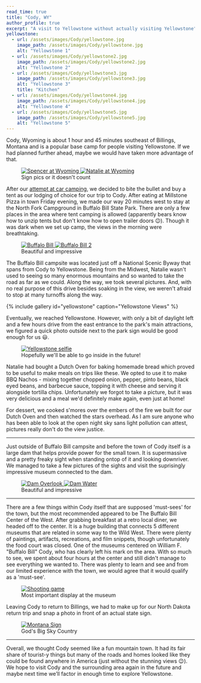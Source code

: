 ```yaml
---
read_time: true
title: "Cody, WY"
author_profile: true
excerpt: "A visit to Yellowstone without actually visiting Yellowstone"
yellowstone:
  - url: /assets/images/Cody/yellowstone.jpg
    image_path: /assets/images/Cody/yellowstone.jpg
    alt: "Yellowstone 1"
  - url: /assets/images/Cody/yellowstone2.jpg
    image_path: /assets/images/Cody/yellowstone2.jpg
    alt: "Yellowstone 2"
  - url: /assets/images/Cody/yellowstone3.jpg
    image_path: /assets/images/Cody/yellowstone3.jpg
    alt: "Yellowstone 3"
    title: "Kitchen"
  - url: /assets/images/Cody/yellowstone4.jpg
    image_path: /assets/images/Cody/yellowstone4.jpg
    alt: "Yellowstone 4"
  - url: /assets/images/Cody/yellowstone5.jpg
    image_path: /assets/images/Cody/yellowstone5.jpg
    alt: "Yellowstone 5"
---
```


Cody, Wyoming is about 1 hour and 45 minutes southeast of Billings, Montana and is a popular base camp for people visiting Yellowstone. If we had planned further ahead, maybe we would have taken more advantage of that.

<figure class="half">
    <a href="/assets/images/Cody/wyomingsign.jpg" collection="wyoming sign">
        <img src="/assets/images/Cody/wyomingsign.jpg" class="post-img" alt="Spencer at Wyoming ">
    </a>
    <a href="/assets/images/Cody/wyoming.jpg" collection="wyoming sign">
        <img src="/assets/images/Cody/wyoming.jpg" class="post-img" alt="Natalie at Wyoming">
    </a>
    <figcaption class="fig-caption">Sign pics or it doesn't count</figcaption>
</figure>

After our [attempt at car camping](/epping-nd/), we decided to bite the bullet and buy a tent as our lodging of choice for our trip to Cody. After eating at Millstone Pizza in town Friday evening, we made our way 20 minutes west to stay at the North Fork Campground in Buffalo Bill State Park. There are only a few places in the area where tent camping is allowed (apparently bears know how to unzip tents but don't know how to open trailer doors 😉). Though it was dark when we set up camp, the views in the morning were breathtaking.

<figure class="half">
    <a href="/assets/images/Cody/buffalobill.jpg" collection="campsite">
        <img src="/assets/images/Cody/buffalobill.jpg" class="post-img" alt="Buffalo Bill">
    </a>
    <a href="/assets/images/Cody/buffalobill2.jpg" collection="campsite">
        <img src="/assets/images/Cody/buffalobill2.jpg" class="post-img" alt="Buffalo Bill 2">
    </a>
    <figcaption class="fig-caption">Beautiful and impressive</figcaption>
</figure>

The Buffalo Bill campsite was located just off a National Scenic Byway that spans from Cody to Yellowstone. Being from the Midwest, Natalie wasn't used to seeing so many enormous mountains and so wanted to take the road as far as we could. Along the way, we took several pictures. And, with no real purpose of this drive besides soaking in the view, we weren't afraid to stop at many turnoffs along the way.

{% include gallery id="yellowstone" caption="Yellowstone Views" %}

Eventually, we reached Yellowstone. However, with only a bit of daylight left and a few hours drive from the east entrance to the park's main attractions, we figured a quick photo outside next to the park sign would be good enough for us 😃.

<figure class="one"> 
  <a href="/assets/images/Cody/yellowstoneselfie.jpg" collection="yellowstone sign">
  <img src="/assets/images/Cody/yellowstoneselfie.jpg" alt="Yellowstone selfie" class="post-img">
  </a>
  <figcaption class="fig-caption">Hopefully we'll be able to go inside in the future!</figcaption>
</figure>

Natalie had bought a Dutch Oven for baking homemade bread which proved to be useful to make meals on trips like these. We opted to use it to make BBQ Nachos - mixing together chopped onion, pepper, pinto beans, black eyed beans, and barbecue sauce, topping it with cheese and serving it alongside tortilla chips. Unfortunately we forgot to take a picture, but it was very delicious and a meal we'd definitely make again, even just at home!

For dessert, we cooked s'mores over the embers of the fire we built for our Dutch Oven and then watched the stars overhead. As I am sure anyone who has been able to look at the open night sky sans light pollution can attest, pictures really don't do the view justice.

---

Just outside of Buffalo Bill campsite and before the town of Cody itself is a large dam that helps provide power for the small town. It is supermassive and a pretty freaky sight when standing ontop of it and looking downriver. We managed to take a few pictures of the sights and visit the suprisingly impressive museum connected to the dam.

<figure class="half">
    <a href="/assets/images/Cody/damoverlook.jpg" collection="dam">
      <img src="/assets/images/Cody/damoverlook.jpg" class="post-img" alt="Dam Overlook">
    </a>
    <a href="/assets/images/Cody/damwater.jpg" collection="dam">
      <img src="/assets/images/Cody/damwater.jpg" class="post-img" alt="Dam Water">
    </a>
     <figcaption class="fig-caption">Beautiful and impressive</figcaption>
</figure>

---

There are a few things within Cody itself that are supposed 'must-sees' for the town, but the most recommended appeared to be The Buffalo Bill Center of the West. After grabbing breakfast at a retro local diner, we headed off to the center. It is a huge building that connects 5 different museums that are related in some way to the Wild West. There were plenty of paintings, artifacts, recreations, and film snippets, though unfortunately the food court was closed. One of the museums centered on William F. "Buffalo Bill" Cody, who has clearly left his mark on the area. With so much to see, we spent about four hours at the center and still didn't manage to see everything we wanted to. There was plenty to learn and see and from our limited experience with the town, we would agree that it would qualify as a 'must-see'.

<figure class="one"> 
  <a href="/assets/images/Cody/nataliegun.jpg" collection="shooting">
    <img src="/assets/images/Cody/nataliegun.jpg" alt="Shooting game" class="post-img">
  </a>
  <figcaption class="fig-caption">Most important display at the museum</figcaption>
</figure>

Leaving Cody to return to Billings, we had to make up for our North Dakota return trip and snap a photo in front of an actual state sign.

<figure class="one"> 
  <a href="/assets/images/Cody/montanasign.jpg" collection="montana">
    <img src="/assets/images/Cody/montanasign.jpg" alt="Montana Sign" class="post-img">
  </a>
  <figcaption class="fig-caption">God's Big Sky Country</figcaption>
</figure>

---

Overall, we thought Cody seemed like a fun mountain town. It had its fair share of tourist-y things but many of the roads and homes looked like they could be found anywhere in America (just without the stunning views 😉). We hope to visit Cody and the surrounding area again in the future and maybe next time we’ll factor in enough time to explore Yellowstone.
